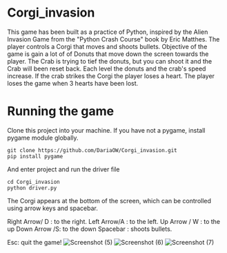 # Corgi_invasion
This game has been built as a practice of Python, inspired by the Alien Invasion Game from the "Python Crash Course" book by Eric Matthes.
The player controls a Corgi that moves and shoots bullets. 
Objective of the game is gain a lot of of Donuts that move down the screen towards the player.
The Crab is trying to tief the donuts, but you can shoot it and the Crab will been reset back.
Each level the donuts and the crab's speed increase. 
If the crab strikes the Corgi the player loses a heart. The player loses the game when 3 hearts have been lost.

# Running the game

Clone this project into your machine. If you have not a pygame, install pygame module globally.
```
git clone https://github.com/DariaOW/Corgi_invasion.git
pip install pygame
```
And enter project and run the driver file
```
cd Corgi_invasion
python driver.py 
```

The Corgi appears at the bottom of the screen, which can be controlled using arrow keys and spacebar.

Right Arrow/ D : to the right.
Left Arrow/A : to the left.
Up Arrow / W : to the up
Down Arrow /S: to the down
Spacebar : shoots bullets.

Esc: quit the game!
![Screenshot (5)](https://user-images.githubusercontent.com/104914739/182448111-9b1a975f-a0bd-49dd-be46-15b8f97e362b.png)
![Screenshot (6)](https://user-images.githubusercontent.com/104914739/182448214-ac32d7d0-0d33-4c97-9eec-b9c86f4ec144.png)
![Screenshot (7)](https://user-images.githubusercontent.com/104914739/182448245-4b966335-8d9e-465b-b42c-34753c966e2d.png)



